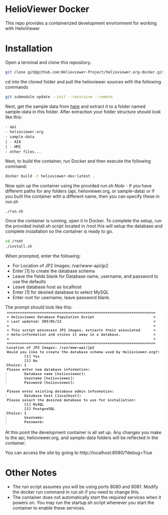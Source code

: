 # HelioViewer Docker
This repo provides a containerized development environment for working with HelioViewer

# Installation
Open a terminal and clone this repository.
```bash
git clone git@github.com:Helioviewer-Project/helioviewer.org-docker.git
```

cd into the cloned folder and pull the helioviewer sources with the following commands
```bash
git submodule update --init --recursive --remote
```

Next, get the sample data from [here](http://helioviewer.org/jp2/archives/sample-data.tgz)
and extract it to a folder named sample-data in this folder. After extraction
your folder structure should look like this:
```
- api
- helioviewer.org
- sample-data
| - AIA
| - HMI
- other files...
```

Next, to build the container, run Docker and then execute the following command:
```bash
docker build -t helioviewer-dev:latest .
```

Now spin up the container using the provided run.sh
*Note* - if you have different paths for any folders (api, helioviewer.org, or sample-data)
or if you built the container with a different name, then you can specify these in run.sh
```bash
./run.sh
```

Once the container is running, open it in Docker. To complete the setup,
run the provided install.sh script located in /root this will setup the database
and complete installation so the container is ready to go.
```bash
cd /root
./install.sh
```

When prompted, enter the following:
- For Location of JP2 Images: /var/www-api/jp2
- Enter [1] to create the database schema
- Leave the fields blank for Database name, username, and password to use the defaults
- Leave database host as localhost
- Enter [1] for desired database to select MySQL
- Enter root for username, leave password blank.

The prompt should look like this:
![Prompt example](images/install_prompt.png)

At this point the development container is all set up.
Any changes you make to the api, helioviewer.org, and sample-data folders
will be reflected in the container.

You can access the site by going to http://localhost:8080/?debug=True

# Other Notes
- The run script assumes you will be using ports 8080 and 8081. Modify the docker run command in
  run.sh if you need to change this.
- The container does not automatically start the required services when it powers on. You may
  run the startup.sh script whenever you start the container to enable these services.
